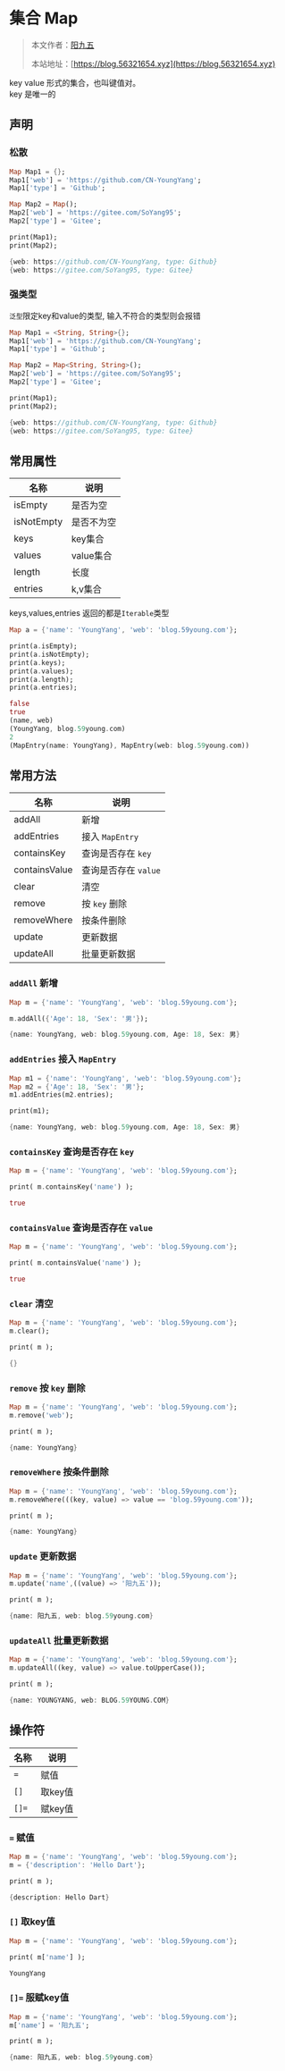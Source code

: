# 集合 Map

> 本文作者：[阳九五](https://github.com/CN-YoungYang)
>
> 本站地址：[https://blog.56321654.xyz](https://blog.56321654.xyz)


key value 形式的集合，也叫键值对。  
key 是唯一的

## 声明
### 松散
```dart
Map Map1 = {};
Map1['web'] = 'https://github.com/CN-YoungYang';
Map1['type'] = 'Github';

Map Map2 = Map();
Map2['web'] = 'https://gitee.com/SoYang95';
Map2['type'] = 'Gitee';

print(Map1);
print(Map2);

{web: https://github.com/CN-YoungYang, type: Github}
{web: https://gitee.com/SoYang95, type: Gitee}
```
### 强类型
`泛型`限定key和value的类型, 输入不符合的类型则会报错
```dart
Map Map1 = <String, String>{};
Map1['web'] = 'https://github.com/CN-YoungYang';
Map1['type'] = 'Github';

Map Map2 = Map<String, String>();
Map2['web'] = 'https://gitee.com/SoYang95';
Map2['type'] = 'Gitee';

print(Map1);
print(Map2);

{web: https://github.com/CN-YoungYang, type: Github}
{web: https://gitee.com/SoYang95, type: Gitee}
```
## 常用属性
| 名称 | 说明 |
| ---- | ---- |
| isEmpty | 是否为空 |
| isNotEmpty | 是否不为空 |
| keys | key集合 |
| values | value集合 |
| length | 长度 |
| entries | k,v集合 |
keys,values,entries 返回的都是`Iterable`类型
```dart
Map a = {'name': 'YoungYang', 'web': 'blog.59young.com'};

print(a.isEmpty);
print(a.isNotEmpty);
print(a.keys);
print(a.values);
print(a.length);
print(a.entries);

false
true
(name, web)
(YoungYang, blog.59young.com)
2
(MapEntry(name: YoungYang), MapEntry(web: blog.59young.com))
```
## 常用方法
| 名称 | 说明 |
| ---- | ---- |
| addAll | 新增 |
| addEntries | 接入 `MapEntry` |
| containsKey | 查询是否存在 `key` |
| containsValue | 查询是否存在 `value` |
| clear | 清空 |
| remove | 按 `key` 删除 |
| removeWhere | 按条件删除 |
| update | 更新数据 |
| updateAll | 批量更新数据 |
### `addAll` 新增
```dart
Map m = {'name': 'YoungYang', 'web': 'blog.59young.com'};

m.addAll({'Age': 18, 'Sex': '男'});

{name: YoungYang, web: blog.59young.com, Age: 18, Sex: 男}
```
### `addEntries` 接入 `MapEntry`
```dart
Map m1 = {'name': 'YoungYang', 'web': 'blog.59young.com'};
Map m2 = {'Age': 18, 'Sex': '男'};
m1.addEntries(m2.entries);

print(m1);

{name: YoungYang, web: blog.59young.com, Age: 18, Sex: 男}
```
### `containsKey` 查询是否存在 `key`
```dart
Map m = {'name': 'YoungYang', 'web': 'blog.59young.com'};

print( m.containsKey('name') );

true
```
### `containsValue` 查询是否存在 `value`
```dart
Map m = {'name': 'YoungYang', 'web': 'blog.59young.com'};

print( m.containsValue('name') );

true
```
### `clear` 清空
```dart
Map m = {'name': 'YoungYang', 'web': 'blog.59young.com'};
m.clear();

print( m );

{}
```
### `remove` 按 `key` 删除
```dart
Map m = {'name': 'YoungYang', 'web': 'blog.59young.com'};
m.remove('web');

print( m );

{name: YoungYang}
```
### `removeWhere` 按条件删除
```dart
Map m = {'name': 'YoungYang', 'web': 'blog.59young.com'};
m.removeWhere(((key, value) => value == 'blog.59young.com'));

print( m );

{name: YoungYang}
```
### `update` 更新数据
```dart
Map m = {'name': 'YoungYang', 'web': 'blog.59young.com'};
m.update('name',((value) => '阳九五'));

print( m );

{name: 阳九五, web: blog.59young.com}
```
### `updateAll` 批量更新数据
```dart
Map m = {'name': 'YoungYang', 'web': 'blog.59young.com'};
m.updateAll((key, value) => value.toUpperCase());

print( m );

{name: YOUNGYANG, web: BLOG.59YOUNG.COM}
```
## 操作符
| 名称 | 说明 |
| ---- | ---- |
| `=` | 赋值 |
| `[]` | 取key值 |
| `[]=` | 赋key值 |
### `=` 赋值
```dart
Map m = {'name': 'YoungYang', 'web': 'blog.59young.com'};
m = {'description': 'Hello Dart'};

print( m );

{description: Hello Dart}
```
### `[]` 取key值
```dart
Map m = {'name': 'YoungYang', 'web': 'blog.59young.com'};

print( m['name'] );

YoungYang
```
### `[]=` 服赋key值
```dart
Map m = {'name': 'YoungYang', 'web': 'blog.59young.com'};
m['name'] = '阳九五';

print( m );

{name: 阳九五, web: blog.59young.com}
```
